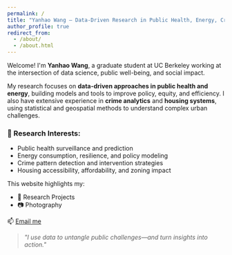 ```yaml
---
permalink: /
title: "Yanhao Wang – Data-Driven Research in Public Health, Energy, Crime, and Housing"
author_profile: true
redirect_from: 
  - /about/
  - /about.html
---
```


Welcome! I'm **Yanhao Wang**, a graduate student at UC Berkeley working at the intersection of data science, public well-being, and social impact.

My research focuses on **data-driven approaches in public health and energy**, building models and tools to improve policy, equity, and efficiency. I also have extensive experience in **crime analytics** and **housing systems**, using statistical and geospatial methods to understand complex urban challenges.

### 🔬 Research Interests:
- Public health surveillance and prediction  
- Energy consumption, resilience, and policy modeling  
- Crime pattern detection and intervention strategies  
- Housing accessibility, affordability, and zoning impact  

This website highlights my:
- 📝 Research Projects  
- 📷 Photography

📫 [Email me](yanhao_wang@berkeley.edu) 

> _"I use data to untangle public challenges—and turn insights into action."_  
